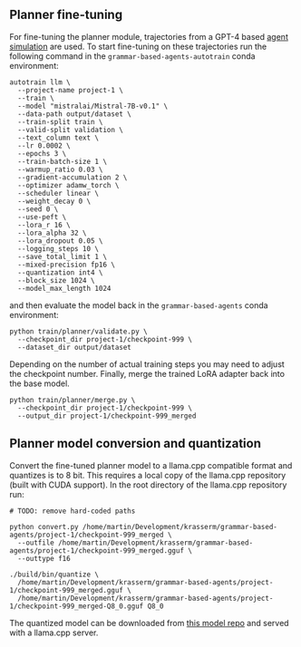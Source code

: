 ## Planner fine-tuning

For fine-tuning the planner module, trajectories from a GPT-4 based [agent simulation](../simulation/README.md) are
used. To start fine-tuning on these trajectories run the following command in the `grammar-based-agents-autotrain` 
conda environment:

```shell  
autotrain llm \
  --project-name project-1 \
  --train \
  --model "mistralai/Mistral-7B-v0.1" \
  --data-path output/dataset \
  --train-split train \
  --valid-split validation \
  --text_column text \
  --lr 0.0002 \
  --epochs 3 \
  --train-batch-size 1 \
  --warmup_ratio 0.03 \
  --gradient-accumulation 2 \
  --optimizer adamw_torch \
  --scheduler linear \
  --weight_decay 0 \
  --seed 0 \
  --use-peft \
  --lora_r 16 \
  --lora_alpha 32 \
  --lora_dropout 0.05 \
  --logging_steps 10 \
  --save_total_limit 1 \
  --mixed-precision fp16 \
  --quantization int4 \
  --block_size 1024 \
  --model_max_length 1024
```

and then evaluate the model back in the `grammar-based-agents` conda environment:

```shell
python train/planner/validate.py \
  --checkpoint_dir project-1/checkpoint-999 \
  --dataset_dir output/dataset
```

Depending on the number of actual training steps you may need to adjust the checkpoint number. Finally, merge the 
trained LoRA adapter back into the base model.
    
```shell
python train/planner/merge.py \
  --checkpoint_dir project-1/checkpoint-999 \
  --output_dir project-1/checkpoint-999_merged
```

## Planner model conversion and quantization

Convert the fine-tuned planner model to a llama.cpp compatible format and quantizes is to 8 bit. This requires a local 
copy of the llama.cpp repository (built with CUDA support). In the root directory of the llama.cpp repository run: 

```shell
# TODO: remove hard-coded paths

python convert.py /home/martin/Development/krasserm/grammar-based-agents/project-1/checkpoint-999_merged \
  --outfile /home/martin/Development/krasserm/grammar-based-agents/project-1/checkpoint-999_merged.gguf \
  --outtype f16

./build/bin/quantize \
  /home/martin/Development/krasserm/grammar-based-agents/project-1/checkpoint-999_merged.gguf \
  /home/martin/Development/krasserm/grammar-based-agents/project-1/checkpoint-999_merged-Q8_0.gguf Q8_0
```

The quantized model can be downloaded from [this model repo](https://huggingface.co/krasserm/checkpoint-999) and served 
with a llama.cpp server.

